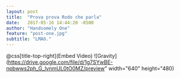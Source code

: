```yaml
---
layout: post
title:  "Prova prova Rodo che parla"
date:   2017-05-16 14:44:20 -0500
author: "Handsomely One"
feature: "post-one.jpg"
subtitle: "LMAO."
---
```

@css[title-top-right](Embed Video)
![Gravity](https://drive.google.com/file/d/1g7SYwBE-npbwws2ph_G_lvnmUL0tO0MZ/preview" width="640" height="480)

[jekyll-docs]: https://jekyllrb.com/docs/home
[jekyll-gh]:   https://github.com/jekyll/jekyll
[jekyll-talk]: https://talk.jekyllrb.com/
